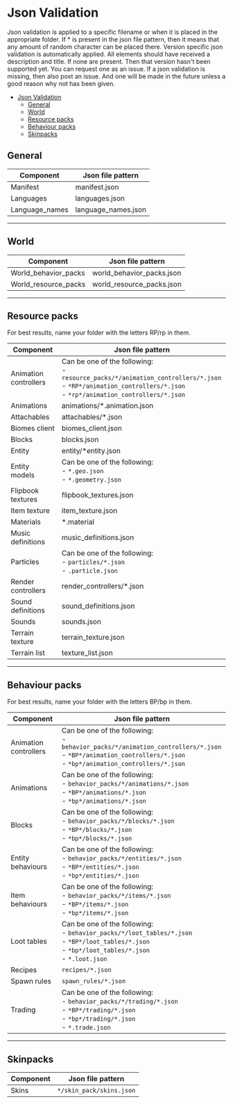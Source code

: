 # Json Validation

Json validation is applied to a specific filename or when it is placed in the appropriate folder. If \* is present in the json file pattern, then it
means that any amount of random character can be placed there. Version specific json validation is automatically applied. All elements should have
received a description and title. If none are present. Then that version hasn't been supported yet. You can request one as an issue. If a json
validation is missing, then also post an issue. And one will be made in the future unless a good reason why not has been given.

- [Json Validation](#json-validation)
  - [General](#general)
  - [World](#world)
  - [Resource packs](#resource-packs)
  - [Behaviour packs](#behaviour-packs)
  - [Skinpacks](#skinpacks)

## General

| Component      | Json file pattern   |
| -------------- | ------------------- |
| Manifest       | manifest.json       |
| Languages      | languages.json      |
| Language_names | language_names.json |

---

## World

| Component            | Json file pattern         |
| -------------------- | ------------------------- |
| World_behavior_packs | world_behavior_packs.json |
| World_resource_packs | world_resource_packs.json |

---

## Resource packs

For best results, name your folder with the letters RP/rp in them.

| Component             | Json file pattern                                                                                                                                                         |
| --------------------- | ------------------------------------------------------------------------------------------------------------------------------------------------------------------------- |
| Animation controllers | Can be one of the following:<br/> - `resource_packs/*/animation_controllers/*.json`<br/> - `*RP*/animation_controllers/*.json`<br/> - `*rp*/animation_controllers/*.json` |
| Animations            | animations/\*.animation.json                                                                                                                                              |
| Attachables           | attachables/\*.json                                                                                                                                                       |
| Biomes client         | biomes_client.json                                                                                                                                                        |
| Blocks                | blocks.json                                                                                                                                                               |
| Entity                | entity/\*entity.json                                                                                                                                                      |
| Entity models         | Can be one of the following:<br/> - `*.geo.json`<br/> - `*.geometry.json`                                                                                                 |
| Flipbook textures     | flipbook_textures.json                                                                                                                                                    |
| Item texture          | item_texture.json                                                                                                                                                         |
| Materials             | \*.material                                                                                                                                                               |
| Music definitions     | music_definitions.json                                                                                                                                                    |
| Particles             | Can be one of the following:<br/> - `particles/*.json`<br/> - `.particle.json`                                                                                            |
| Render controllers    | render_controllers/\*.json                                                                                                                                                |
| Sound definitions     | sound_definitions.json                                                                                                                                                    |
| Sounds                | sounds.json                                                                                                                                                               |
| Terrain texture       | terrain_texture.json                                                                                                                                                      |
| Terrain list          | texture_list.json                                                                                                                                                         |

---

## Behaviour packs

For best results, name your folder with the letters BP/bp in them.

| Component             | Json file pattern                                                                                                                                                         |
| --------------------- | ------------------------------------------------------------------------------------------------------------------------------------------------------------------------- |
| Animation controllers | Can be one of the following:<br/> - `behavior_packs/*/animation_controllers/*.json`<br/> - `*BP*/animation_controllers/*.json`<br/> - `*bp*/animation_controllers/*.json` |
| Animations            | Can be one of the following:<br/> - `behavior_packs/*/animations/*.json`<br/> - `*BP*/animations/*.json`<br/> - `*bp*/animations/*.json`                                  |
| Blocks                | Can be one of the following:<br/> - `behavior_packs/*/blocks/*.json`<br/> - `*BP*/blocks/*.json`<br/> - `*bp*/blocks/*.json`                                              |
| Entity behaviours     | Can be one of the following:<br/> - `behavior_packs/*/entities/*.json`<br/> - `*BP*/entities/*.json`<br/> - `*bp*/entities/*.json`                                        |
| Item behaviours       | Can be one of the following:<br/> - `behavior_packs/*/items/*.json`<br/> - `*BP*/items/*.json`<br/> - `*bp*/items/*.json`                                                 |
| Loot tables           | Can be one of the following:<br/> - `behavior_packs/*/loot_tables/*.json`<br/> - `*BP*/loot_tables/*.json`<br/> - `*bp*/loot_tables/*.json`<br/> - `*.loot.json`          |
| Recipes               | `recipes/*.json`                                                                                                                                                          |
| Spawn rules           | `spawn_rules/*.json`                                                                                                                                                      |
| Trading               | Can be one of the following:<br/> - `behavior_packs/*/trading/*.json`<br/> - `*BP*/trading/*.json`<br/> - `*bp*/trading/*.json`<br/> - `*.trade.json`                     |

---

## Skinpacks

| Component | Json file pattern        |
| --------- | ------------------------ |
| Skins     | `*/skin_pack/skins.json` |

